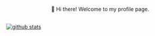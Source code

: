 
<p align="center">
  👋 Hi there! Welcome to my profile page. 
  </br>
</br>
     <a href="https://github-readme-stats.vercel.app/api?username=seanzhang98&theme=radical&show_icons=true">
      <img alt="" src="https://github-readme-stats.vercel.app/api?username=seanzhang98&theme=radical&show_icons=true" />
</p>
<picture decoding="async" loading="lazy">
  <source media="(prefers-color-scheme: light)" srcset="https://pixel-profile.vercel.app/api/github-stats?username=seanzhang98&screen_effect=false&background=linear-gradient(to%20bottom%20right%2C%20%2374dcc4%2C%20%234597e9)">
  <source media="(prefers-color-scheme: dark)" srcset="https://pixel-profile.vercel.app/api/github-stats?username=seanzhang98&screen_effect=true&background=linear-gradient(to%20bottom%20right%2C%20%235580eb%2C%20%232aeeff)">
  <img alt="github stats" src="https://pixel-profile.vercel.app/api/github-stats?username=seanzhang98&screen_effect=false&background=linear-gradient(to%20bottom%20right%2C%20%2374dcc4%2C%20%234597e9)">
</picture>
<!--
**seanzhang98/seanzhang98** is a ✨ _special_ ✨ repository because its `README.md` (this file) appears on your GitHub profile.



Here are some ideas to get you started:

- 🔭 I’m currently working on ...
- 🌱 I’m currently learning ...
- 👯 I’m looking to collaborate on ...
- 🤔 I’m looking for help with ...
- 💬 Ask me about ...
- 📫 How to reach me: ...
- 😄 Pronouns: ...
- ⚡ Fun fact: ...
-->
